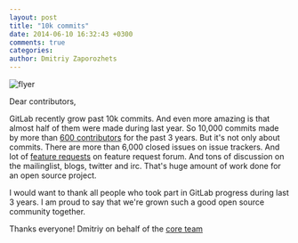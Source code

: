 ```yaml
---
layout: post
title: "10k commits"
date: 2014-06-10 16:32:43 +0300
comments: true
categories: 
author: Dmitriy Zaporozhets
---
```



![flyer](/images/10k/flyer_10k.png)

<!--more-->

Dear contributors,

GitLab recently grow past 10k commits. And even more amazing is that almost half of them were made during last year. So 10,000 commits made by more than [600 contributors](http://contributors.gitlab.com/) for the past 3 years. But it's not only about commits. There are more than 6,000 closed issues on issue trackers. And lot of [feature requests](http://feedback.gitlab.com/) on feature request forum. And tons of discussion on the mailinglist, blogs, twitter and irc. That's huge amount of work done for an open source project. 

I would want to thank all people who took part in GitLab progress during last 3 years. I am proud to say that we're grown such a good open source community together. 

Thanks everyone!
Dmitriy on behalf of the [core team](https://www.gitlab.com/core-team/)

